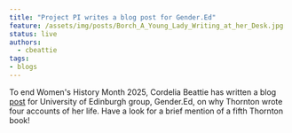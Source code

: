 ```yaml
---
title: "Project PI writes a blog post for Gender.Ed"
feature: /assets/img/posts/Borch_A_Young_Lady_Writing_at_her_Desk.jpg
status: live
authors:
  - cbeattie
tags:
- blogs
---
```


To end Women's History Month 2025, Cordelia Beattie has written a blog [post](https://www.gender.ed.ac.uk/blog/2025/3-funerals-and-wedding-seventeenth-century-womans-reasons-writing-0) for University of Edinburgh group, Gender.Ed, on why Thornton wrote four accounts of her life. Have a look for a brief mention of a fifth Thornton book!



